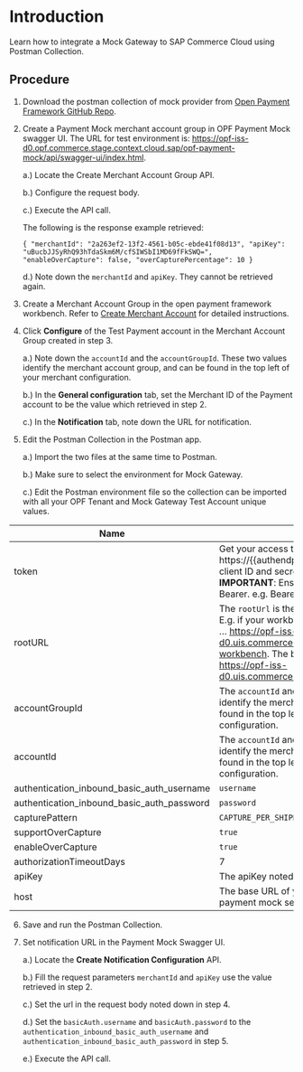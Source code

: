# Introduction
Learn how to integrate a Mock Gateway to SAP Commerce Cloud using Postman Collection.

## Procedure
1.	Download the postman collection of mock provider from [Open Payment Framework GitHub Repo](https://github.com/opf-postman/commerce-cloud-open-payment-integration/tree/main/postman/paymentmock/Full%20Page).
   
2.	Create a Payment Mock merchant account group in OPF Payment Mock swagger UI. The URL for test environment is: <https://opf-iss-d0.opf.commerce.stage.context.cloud.sap/opf-payment-mock/api/swagger-ui/index.html>. 
   
    a.) Locate the Create Merchant Account Group API.
   
    b.) Configure the request body.
   
    c.) Execute the API call.
  	
   	The following is the response example retrieved:
  	
  	``{
  "merchantId": "2a263ef2-13f2-4561-b05c-ebde41f08d13",
  "apiKey": "uBucbJJSyRhQ93hTdaSkm6M/cfSIWSbI1MD69fFkSWQ=",
  "enableOverCapture": false,
  "overCapturePercentage": 10
  }
``
  	
    d.) Note down the ``merchantId`` and ``apiKey``. They cannot be retrieved again.

3. Create a Merchant Account Group in the open payment framework workbench. Refer to [Create Merchant Account](https://help.sap.com/docs/SAP_COMMERCE_CLOUD_PUBLIC_CLOUD/0996ba68e5794b8ab51db8d25d4c9f8a/20a64f954df1425391757759011e7e6b.html)  for detailed instructions.
4. Click **Configure** of the Test Payment account in the Merchant Account Group created in step 3.

   a.) Note down the ``accountId`` and the ``accountGroupId``. These two values identify the merchant account group, and can be found in the top left of your merchant configuration.
   
   b.) In the **General configuration** tab, set the Merchant ID of the Payment account to be the value which retrieved in step 2.

   c.) In the **Notification** tab, note down the URL for notification.
   
5. Edit the Postman Collection in the Postman app.

   a.) Import the two files at the same time to Postman.

   b.) Make sure to select the environment for Mock Gateway.

   c.) Edit the Postman environment file so the collection can be imported with all your OPF Tenant and Mock Gateway Test Account unique values.
   
| Name                                                                                 | Description                                                  
| ------------------------------------------------------------------------------------ | ------------------------------------------------------------------ |
| token                                                                                | Get your access token using the auth endpoint https://{{authendpoint}}/oauth2/token and client ID and secret obtained from BTP Cockpit. **IMPORTANT**: Ensure the value is prefixed with Bearer. e.g. Bearer {{token}}.  |                  
| rootURL                                                                              | The ``rootUrl`` is the ``BASE URL`` of your OPF tenant.  E.g. if your workbench/OPF cockpit url was this … https://opf-iss-d0.uis.commerce.stage.context.cloud.sap/opf-workbench. The base Url would be: https://opf-iss-d0.uis.commerce.stage.context.cloud.sap.|                  
| accountGroupId                                                                       | The ``accountId`` and ``accountGroupId`` values identify the merchant account group can be found in the top left of your merchant configuration.|                  
| accountId                                                                            | The ``accountId`` and ``accountGroupId`` values identify the merchant account group can be found in the top left of your merchant configuration.|                                                                          
| authentication_inbound_basic_auth_username                                           | ``username``|                  
| authentication_inbound_basic_auth_password                                           | ``password``|                  
| capturePattern                                                                       | ``CAPTURE_PER_SHIPMENT``|                  
| supportOverCapture                                                                   | ``true``|                  
| enableOverCapture                                                                    | ``true``|                  
| authorizationTimeoutDays                                                             | 7   |                  
| apiKey                                                                               | The apiKey noted down in step 2.|                  
| host                                                                                 | The base URL of your tenant account in OPF payment mock service.|                  
              
6. Save and run the Postman Collection.
   
7. Set notification URL in the Payment Mock Swagger UI.
   
   a.) Locate the **Create Notification Configuration** API.
   
   b.) Fill the request parameters ``merchantId`` and ``apiKey`` use the value retrieved in step 2.
   
   c.) Set the url in the request body noted down in step 4.
   
   d.) Set the ``basicAuth.username`` and ``basicAuth.password`` to the ``authentication_inbound_basic_auth_username`` and ``authentication_inbound_basic_auth_password`` in step 5.
   
   e.) Execute the API call.








      





